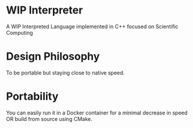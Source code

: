 # WIP Interpreter

A WIP Interpreted Language implemented in C++ focused on Scientific Computing

# Design Philosophy

To be portable but staying close to native speed.

# Portability

You can easily run it in a Docker container for a minimal decrease in speed OR
build from source using CMake.

